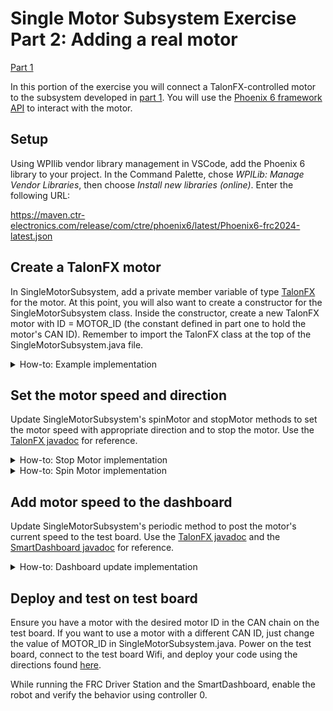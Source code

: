 # Single Motor Subsystem Exercise Part 2: Adding a real motor

[Part 1](SingleMotorSubsystem.md)

In this portion of the exercise you will connect a TalonFX-controlled motor to the subsystem developed in [part 1](SingleMotorSubsystem.md). You will use the [Phoenix 6 framework API](https://pro.docs.ctr-electronics.com/en/latest/index.html) to interact with the motor.

## Setup

Using WPIlib vendor library management in VSCode, add the Phoenix 6 library to your project. In the Command Palette, chose *WPILib: Manage Vendor Libraries*, then choose *Install new libraries (online)*. Enter the following URL:

https://maven.ctr-electronics.com/release/com/ctre/phoenix6/latest/Phoenix6-frc2024-latest.json

## Create a TalonFX motor

In SingleMotorSubsystem, add a private member variable of type [TalonFX](https://api.ctr-electronics.com/phoenix6/release/java/com/ctre/phoenix6/hardware/TalonFX.html) for the motor. At this point, you will also want to create a constructor for the SingleMotorSubsystem class. Inside the constructor, create a new TalonFX motor with ID = MOTOR_ID (the constant defined in part one to hold the motor's CAN ID). Remember to import the TalonFX class at the top of the SingleMotorSubsystem.java file.

<details>
  <summary>How-to: Example implementation</summary>

  ```
  private TalonFX motor;

  public SingleMotorSubsystem() {
    motor = new TalonFX(MOTOR_ID);
  }
  ```
</details>

## Set the motor speed and direction

Update SingleMotorSubsystem's spinMotor and stopMotor methods to set the motor speed with appropriate direction and to stop the motor. Use the [TalonFX javadoc](https://api.ctr-electronics.com/phoenix6/release/java/com/ctre/phoenix6/hardware/TalonFX.html) for reference.

<details>
  <summary>How-to: Stop Motor implementation</summary>

  ```
    private void stopMotor() {
        this.currentDirection = SpinDirection.SpinNone;
        this.motor.stopMotor();
    }
  ```
</details>

<details>
  <summary>How-to: Spin Motor implementation</summary>

  ```
    private void spinMotor(SpinDirection direction) {
        switch (direction) {
            case SpinNone:
                stopMotor();
                break;
            case SpinInDir:
                this.currentDirection = SpinDirection.SpinInDir;
                this.motor.set(MOTOR_SPEED);
                break;
            case SpinOutDir:
                currentDirection = SpinDirection.SpinOutDir;
                this.motor.set(-1.0*MOTOR_SPEED);
                break;
        }
    }
  ```
</details>

## Add motor speed to the dashboard

Update SingleMotorSubsystem's periodic method to post the motor's current speed to the test board. Use the [TalonFX javadoc](https://api.ctr-electronics.com/phoenix6/release/java/com/ctre/phoenix6/hardware/TalonFX.html) and the [SmartDashboard javadoc](https://github.wpilib.org/allwpilib/docs/release/java/edu/wpi/first/wpilibj/smartdashboard/SmartDashboard.html) for reference.

<details>
  <summary>How-to: Dashboard update implementation</summary>

  ```
    @Override
    public void periodic() {
        // This method will be called once per scheduler run
        SmartDashboard.putString("Motor Spin Direction", currentDirection.toString());
        SmartDashboard.putNumber("Motor Speed", this.motor.get());
    }
  ```
</details>

## Deploy and test on test board

Ensure you have a motor with the desired motor ID in the CAN chain on the test board. If you want to use a motor with a different CAN ID, just change the value of MOTOR_ID in SingleMotorSubsystem.java. Power on the test board, connect to the test board Wifi, and deploy your code using the directions found [here](https://docs.wpilib.org/en/stable/docs/software/vscode-overview/deploying-robot-code.html).

While running the FRC Driver Station and the SmartDashboard, enable the robot and verify the behavior using controller 0.
